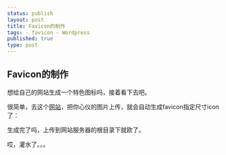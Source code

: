 ```yaml
--- 
status: publish 
layout: post 
title: Favicon的制作
tags: - favicon - Wordpress 
published: true 
type: post 
--- 
```


## Favicon的制作

想给自己的网站生成一个特色图标吗，接着看下去吧。

很简单，去这个[网站](http://favicon.htmlkit.com/favicon/)，把你心仪的图片上传，就会自动生成favicon指定尺寸icon了：

生成完了吗，上传到网站服务器的根目录下就欧了。

哎，灌水了。。。

